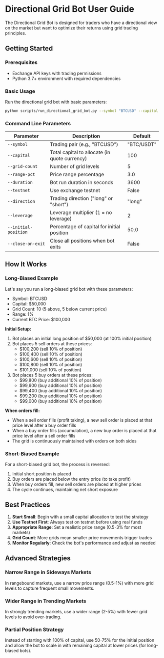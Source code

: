 # Directional Grid Bot User Guide

The Directional Grid Bot is designed for traders who have a directional view on the market but want to optimize their returns using grid trading principles.

## Getting Started

### Prerequisites

- Exchange API keys with trading permissions
- Python 3.7+ environment with required dependencies

### Basic Usage

Run the directional grid bot with basic parameters:

```bash
python scripts/run_directional_grid_bot.py --symbol "BTCUSD" --capital 50000 --grid-count 50 --range-pct 0.5 --direction long
```

### Command Line Parameters

| Parameter | Description | Default |
|-----------|-------------|---------|
| `--symbol` | Trading pair (e.g., "BTCUSD") | "BTC/USDT" |
| `--capital` | Total capital to allocate (in quote currency) | 100 |
| `--grid-count` | Number of grid levels | 5 |
| `--range-pct` | Price range percentage | 3.0 |
| `--duration` | Bot run duration in seconds | 3600 |
| `--testnet` | Use exchange testnet | False |
| `--direction` | Trading direction ("long" or "short") | "long" |
| `--leverage` | Leverage multiplier (1 = no leverage) | 2 |
| `--initial-position` | Percentage of capital for initial position | 50.0 |
| `--close-on-exit` | Close all positions when bot exits | False |

## How It Works

### Long-Biased Example

Let's say you run a long-biased grid bot with these parameters:
- Symbol: BTCUSD
- Capital: $50,000
- Grid Count: 10 (5 above, 5 below current price)
- Range: 1%
- Current BTC Price: $100,000

**Initial Setup:**
1. Bot places an initial long position of $50,000 (at 100% initial position)
2. Bot places 5 sell orders at these prices:
   - $100,200 (sell 10% of position)
   - $100,400 (sell 10% of position)
   - $100,600 (sell 10% of position)
   - $100,800 (sell 10% of position)
   - $101,000 (sell 10% of position)
3. Bot places 5 buy orders at these prices:
   - $99,800 (buy additional 10% of position)
   - $99,600 (buy additional 10% of position)
   - $99,400 (buy additional 10% of position)
   - $99,200 (buy additional 10% of position)
   - $99,000 (buy additional 10% of position)

**When orders fill:**
- When a sell order fills (profit taking), a new sell order is placed at that price level after a buy order fills
- When a buy order fills (accumulation), a new buy order is placed at that price level after a sell order fills
- The grid is continuously maintained with orders on both sides

### Short-Biased Example

For a short-biased grid bot, the process is reversed:
1. Initial short position is placed
2. Buy orders are placed below the entry price (to take profit)
3. When buy orders fill, new sell orders are placed at higher prices
4. The cycle continues, maintaining net short exposure

## Best Practices

1. **Start Small**: Begin with a small capital allocation to test the strategy
2. **Use Testnet First**: Always test on testnet before using real funds
3. **Appropriate Range**: Set a realistic price range (0.5-3% for most markets)
4. **Grid Count**: More grids mean smaller price movements trigger trades
5. **Monitor Regularly**: Check the bot's performance and adjust as needed

## Advanced Strategies

### Narrow Range in Sideways Markets
In rangebound markets, use a narrow price range (0.5-1%) with more grid levels to capture frequent small movements.

### Wider Range in Trending Markets
In strongly trending markets, use a wider range (2-5%) with fewer grid levels to avoid over-trading.

### Partial Position Strategy
Instead of starting with 100% of capital, use 50-75% for the initial position and allow the bot to scale in with remaining capital at lower prices (for long-biased bots). 